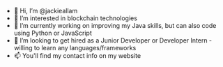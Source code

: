 - 👋 Hi, I’m @jackieallam
- 👀 I’m interested in blockchain technologies
- 🌱 I’m currently working on improving my Java skills, but can also code using Python or JavaScript
- 💞️ I’m looking to get hired as a Junior Developer or Developer Intern - willing to learn any languages/frameworks
- 📫 You'll find my contact info on my website

<!---
jackieallam/jackieallam is a ✨ special ✨ repository because its `README.md` (this file) appears on your GitHub profile.
You can click the Preview link to take a look at your changes.
--->
